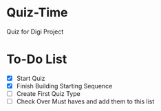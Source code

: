 # Quiz-Time
Quiz for Digi Project

# To-Do List
- [x] Start Quiz
- [x] Finish Building Starting Sequence
- [ ] Create First Quiz Type
- [ ] Check Over Must haves and add them to this list
